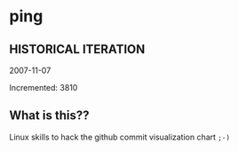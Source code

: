 # ping

## HISTORICAL ITERATION
2007-11-07

Incremented: 3810

## What is this?? 
Linux skills to hack the github commit visualization chart `;-)`
